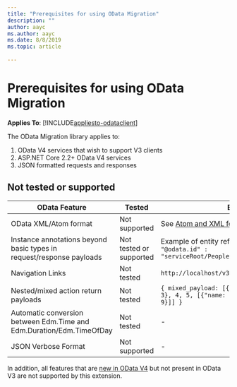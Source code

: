 ```yaml
---
title: "Prerequisites for using OData Migration"
description: ""
author: aayc
ms.author: aayc
ms.date: 8/8/2019
ms.topic: article
 
---
```

# Prerequisites for using OData Migration
**Applies To**: [!INCLUDE[appliesto-odataclient](../includes/appliesto-odatalib-v7.md)]

The OData Migration library applies to:

1. OData V4 services that wish to support V3 clients
2. ASP.NET Core 2.2+ OData V4 services
3. JSON formatted requests and responses

## Not tested or supported
| OData Feature | Tested | Example|
|---|---|---|
| OData XML/Atom format | Not supported | See [Atom and XML formats](https://www.odata.org/documentation/odata-version-3-0/atom-format/)
| Instance annotations beyond basic types in request/response payloads| Not tested or supported | Example of entity reference link via annotation: `"@odata.id" : "serviceRoot/People('vincentcalabrese')"`   |
| Navigation Links | Not tested | `http://localhost/v3/Customer(1)/$links/Orders` |
| Nested/mixed action return payloads | Not tested | `{ mixed_payload: [{ "name": "entity", "id": 3}, 4, 5, [{"name: "other_entity", "price": 9}]] }`|
| Automatic conversion between Edm.Time and Edm.Duration/Edm.TimeOfDay | Not tested | - |
| JSON Verbose Format | Not supported | -  |

In addition, all features that are [new in OData V4](http://docs.oasis-open.org/odata/new-in-odata/v4.0/new-in-odata-v4.0.html) but not present in OData V3 are not supported by this extension.